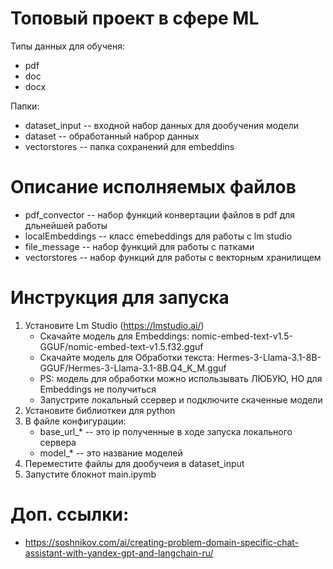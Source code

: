 # Топовый проект в сфере ML
Типы данных для обученя: 
- pdf 
- doc 
- docx

Папки:
- dataset_input -- входной набор данных для дообучения модели
- dataset -- обработанный наброр данных
- vectorstores -- папка сохранений для embeddins

# Описание исполняемых файлов
- pdf_convector -- набор функций конвертации файлов в pdf для дльнейшей работы
- localEmbeddings -- класс emebeddings для работы с lm studio
- file_message -- набор функций для работы с патками
- vectorstores -- набор функций для работы с векторным хранилищем

# Инструкция для запуска
1. Установите Lm Studio (https://lmstudio.ai/) 
    - Скачайте модель для Embeddings: nomic-embed-text-v1.5-GGUF/nomic-embed-text-v1.5.f32.gguf
    - Скачайте модель для Обработки текста: Hermes-3-Llama-3.1-8B-GGUF/Hermes-3-Llama-3.1-8B.Q4_K_M.gguf
    - PS: модель для обработки можно использывать ЛЮБУЮ, НО для Embeddings не получиться
    - Запустрите локальный ссервер и подключите скаченные модели
2. Установите библиоткеи для python
3. В файле конфигурации:
    - base_url_* -- это ip полученные в ходе запуска локального сервера
    - model_* -- это название моделей
4. Переместите файлы для дообучеия в dataset_input
5. Запустите блокнот main.ipymb

# Доп. ссылки:
- https://soshnikov.com/ai/creating-problem-domain-specific-chat-assistant-with-yandex-gpt-and-langchain-ru/